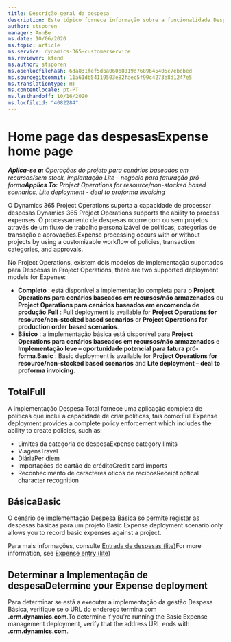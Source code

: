 ```yaml
---
title: Descrição geral da despesa
description: Este tópico fornece informação sobre a funcionalidade Despesa no Project Operations.
author: stsporen
manager: AnnBe
ms.date: 10/06/2020
ms.topic: article
ms.service: dynamics-365-customerservice
ms.reviewer: kfend
ms.author: stsporen
ms.openlocfilehash: 6da831fef5dba060b8019d7689645405c7ebdbed
ms.sourcegitcommit: 11a61db54119503e82faec5f99c4273e8d1247e5
ms.translationtype: HT
ms.contentlocale: pt-PT
ms.lasthandoff: 10/16/2020
ms.locfileid: "4082284"
---
```

# <a name="expense-home-page"></a><span data-ttu-id="29008-103">Home page das despesas</span><span class="sxs-lookup"><span data-stu-id="29008-103">Expense home page</span></span>

<span data-ttu-id="29008-104">_**Aplica-se a:** Operações do projeto para cenários baseados em recursos/sem stock, implantação Lite - negócio para faturação pró-forma_</span><span class="sxs-lookup"><span data-stu-id="29008-104">_**Applies To:** Project Operations for resource/non-stocked based scenarios, Lite deployment - deal to proforma invoicing_</span></span>


<span data-ttu-id="29008-105">O Dynamics 365 Project Operations suporta a capacidade de processar despesas.</span><span class="sxs-lookup"><span data-stu-id="29008-105">Dynamics 365 Project Operations supports the ability to process expenses.</span></span> <span data-ttu-id="29008-106">O processamento de despesas ocorre com ou sem projetos através de um fluxo de trabalho personalizável de políticas, categorias de transação e aprovações.</span><span class="sxs-lookup"><span data-stu-id="29008-106">Expense processing occurs with or without projects by using a customizable workflow of policies, transaction categories, and approvals.</span></span>

<span data-ttu-id="29008-107">No Project Operations, existem dois modelos de implementação suportados para Despesas:</span><span class="sxs-lookup"><span data-stu-id="29008-107">In Project Operations, there are two supported deployment models for Expense:</span></span> 

- <span data-ttu-id="29008-108">**Completo** : está disponível a implementação completa para o **Project Operations para cenários baseados em recursos/não armazenados** ou **Project Operations para cenários baseados em encomenda de produção**.</span><span class="sxs-lookup"><span data-stu-id="29008-108">**Full** : Full deployment is available for **Project Operations for resource/non-stocked based scenarios** or **Project Operations for production order based scenarios**.</span></span>
- <span data-ttu-id="29008-109">**Básico** : a implementação básica está disponível para **Project Operations para cenários baseados em recursos/não armazenados** e **Implementação leve – oportunidade potencial para fatura pró-forma**.</span><span class="sxs-lookup"><span data-stu-id="29008-109">**Basic** : Basic deployment is available for **Project Operations for resource/non-stocked based scenarios** and **Lite deployment – deal to proforma invoicing**.</span></span>

## <a name="full"></a><span data-ttu-id="29008-110">Total</span><span class="sxs-lookup"><span data-stu-id="29008-110">Full</span></span> 
<span data-ttu-id="29008-111">A implementação Despesa Total fornece uma aplicação completa de políticas que inclui a capacidade de criar políticas, tais como:</span><span class="sxs-lookup"><span data-stu-id="29008-111">Full Expense deployment provides a complete policy enforcement which includes the ability to create policies, such as:</span></span>

  - <span data-ttu-id="29008-112">Limites da categoria de despesa</span><span class="sxs-lookup"><span data-stu-id="29008-112">Expense category limits</span></span>
  - <span data-ttu-id="29008-113">Viagens</span><span class="sxs-lookup"><span data-stu-id="29008-113">Travel</span></span>
  - <span data-ttu-id="29008-114">Diária</span><span class="sxs-lookup"><span data-stu-id="29008-114">Per diem</span></span>
  - <span data-ttu-id="29008-115">Importações de cartão de crédito</span><span class="sxs-lookup"><span data-stu-id="29008-115">Credit card imports</span></span>
  - <span data-ttu-id="29008-116">Reconhecimento de caracteres óticos de recibos</span><span class="sxs-lookup"><span data-stu-id="29008-116">Receipt optical character recognition</span></span>

## <a name="basic"></a><span data-ttu-id="29008-117">Básica</span><span class="sxs-lookup"><span data-stu-id="29008-117">Basic</span></span> 
<span data-ttu-id="29008-118">O cenário de implementação Despesa Básica só permite registar as despesas básicas para um projeto.</span><span class="sxs-lookup"><span data-stu-id="29008-118">Basic Expense deployment scenario only allows you to record basic expenses against a project.</span></span> 

<span data-ttu-id="29008-119">Para mais informações, consulte [Entrada de despesas (lite)](basic-expense.md)</span><span class="sxs-lookup"><span data-stu-id="29008-119">For more information, see [Expense entry (lite)](basic-expense.md)</span></span>

## <a name="determine-your-expense-deployment"></a><span data-ttu-id="29008-120">Determinar a Implementação de despesa</span><span class="sxs-lookup"><span data-stu-id="29008-120">Determine your Expense deployment</span></span>
<span data-ttu-id="29008-121">Para determinar se está a executar a implementação da gestão Despesa Básica, verifique se o URL do endereço termina com **.crm.dynamics.com**.</span><span class="sxs-lookup"><span data-stu-id="29008-121">To determine if you're running the Basic Expense management deployment, verify that the address URL ends with **.crm.dynamics.com**.</span></span> 
